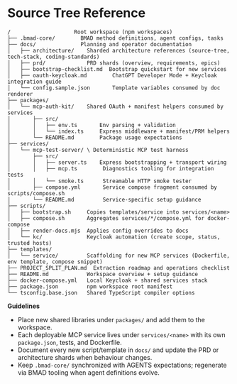 # Source Tree Reference

```
/                    Root workspace (npm workspaces)
├── .bmad-core/        BMAD method definitions, agent configs, tasks
├── docs/              Planning and operator documentation
│   ├── architecture/    Sharded architecture references (source-tree, tech-stack, coding-standards)
│   ├── prd/             PRD shards (overview, requirements, epics)
│   ├── bootstrap-checklist.md  Bootstrap quickstart for new services
│   ├── oauth-keycloak.md        ChatGPT Developer Mode + Keycloak integration guide
│   └── config.sample.json       Template variables consumed by doc renderer
├── packages/
│   └── mcp-auth-kit/    Shared OAuth + manifest helpers consumed by services
│       ├── src/
│       │   ├── env.ts       Env parsing + validation
│       │   └── index.ts     Express middleware + manifest/PRM helpers
│       └── README.md        Package usage expectations
├── services/
│   └── mcp-test-server/ \ Deterministic MCP test harness
│       ├── src/
│       │   ├── server.ts    Express bootstrapping + transport wiring
│       │   ├── mcp.ts        Diagnostics tooling for integration tests
│       │   └── smoke.ts      Streamable HTTP smoke tester
│       ├── compose.yml       Service compose fragment consumed by scripts/compose.sh
│       └── README.md         Service-specific setup guidance
├── scripts/
│   ├── bootstrap.sh     Copies templates/service into services/<name>
│   ├── compose.sh       Aggregates services/*/compose.yml for docker-compose
│   ├── render-docs.mjs  Applies config overrides to docs
│   └── kc/              Keycloak automation (create scope, status, trusted hosts)
├── templates/
│   └── service/         Scaffolding for new MCP services (Dockerfile, env template, compose snippet)
├── PROJECT_SPLIT_PLAN.md  Extraction roadmap and operations checklist
├── README.md            Workspace overview + setup guidance
├── docker-compose.yml   Local Keycloak + shared services stack
├── package.json         npm workspace root manifest
└── tsconfig.base.json   Shared TypeScript compiler options
```

**Guidelines**
- Place new shared libraries under `packages/` and add them to the workspace.
- Each deployable MCP service lives under `services/<name>` with its own `package.json`, tests, and Dockerfile.
- Document every new script/template in `docs/` and update the PRD or architecture shards when behaviour changes.
- Keep `.bmad-core/` synchronized with AGENTS expectations; regenerate via BMAD tooling when agent definitions evolve.
